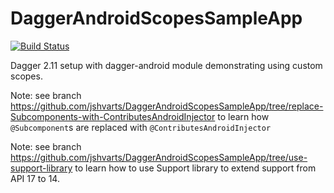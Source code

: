 # DaggerAndroidScopesSampleApp

[![Build Status](https://travis-ci.org/jshvarts/DaggerAndroidScopesSampleApp.svg?branch=master)](https://travis-ci.org/jshvarts/DaggerAndroidScopesSampleApp)

Dagger 2.11 setup with dagger-android module demonstrating using custom scopes.

Note: see branch https://github.com/jshvarts/DaggerAndroidScopesSampleApp/tree/replace-Subcomponents-with-ContributesAndroidInjector to learn how `@Subcomponent`s are replaced with `@ContributesAndroidInjector`

Note: see branch https://github.com/jshvarts/DaggerAndroidScopesSampleApp/tree/use-support-library to learn how to use Support library to extend support from API 17 to 14.

